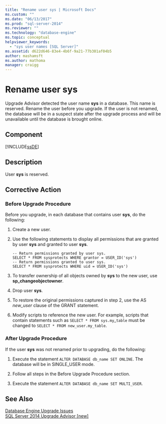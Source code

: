 ```yaml
---
title: "Rename user sys | Microsoft Docs"
ms.custom: ""
ms.date: "06/13/2017"
ms.prod: "sql-server-2014"
ms.reviewer: ""
ms.technology: "database-engine"
ms.topic: conceptual
helpviewer_keywords: 
  - "sys user names [SQL Server]"
ms.assetid: d622d646-83e4-4b6f-9a21-77b301af04b5
author: mashamsft
ms.author: mathoma
manager: craigg
---
```

# Rename user sys
  Upgrade Advisor detected the user name **sys** in a database. This name is reserved. Rename the user before you upgrade. If the user is not renamed, the database will be in a suspect state after the upgrade process and will be unavailable until the database is brought online.  
  
## Component  
 [!INCLUDE[ssDE](../../includes/ssde-md.md)]  
  
## Description  
 User **sys** is reserved.  
  
## Corrective Action  
  
### Before Upgrade Procedure  
 Before you upgrade, in each database that contains user **sys**, do the following:  
  
1.  Create a new user.  
  
2.  Use the following statements to display all permissions that are granted by user **sys** and granted to user **sys**.  
  
    ```  
    -- Return permissions granted by user sys.  
    SELECT * FROM sysprotects WHERE grantor = USER_ID('sys')  
    -- Return permissions granted to user sys.  
    SELECT * FROM sysprotects WHERE uid = USER_ID('sys')  
    ```  
  
3.  To transfer ownership of all objects owned by **sys** to the new user, use **sp_changeobjectowner**.  
  
4.  Drop user **sys**.  
  
5.  To restore the original permissions captured in step 2, use the AS *new_user* clause of the GRANT statement.  
  
6.  Modify scripts to reference the new user. For example, scripts that contain statements such as `SELECT * FROM sys.my`_`table` must be changed to `SELECT * FROM new_user.my_table`.  
  
### After Upgrade Procedure  
 If the user **sys** was not renamed prior to upgrading, do the following:  
  
1.  Execute the statement `ALTER DATABASE db_name SET ONLINE`. The database will be in SINGLE_USER mode.  
  
2.  Follow all steps in the Before Upgrade Procedure section.  
  
3.  Execute the statement `ALTER DATABASE db_name SET MULTI_USER`.  
  
## See Also  
 [Database Engine Upgrade Issues](../../../2014/sql-server/install/database-engine-upgrade-issues.md)   
 [SQL Server 2014 Upgrade Advisor &#91;new&#93;](sql-server-2014-upgrade-advisor.md)  
  
  
